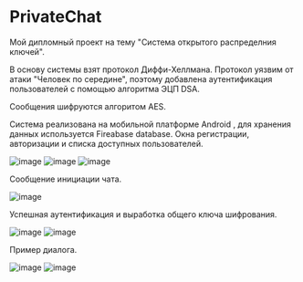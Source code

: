 # PrivateChat
Мой дипломный проект на тему "Система открытого распределния ключей".

В основу системы взят протокол Диффи-Хеллмана. Протокол уязвим от атаки "Человек по середине", поэтому добавлена аутентификация пользователей с помощью алгоритма ЭЦП DSA.

Сообщения шифруются алгоритом AES.

Система реализована на мобильной платформе Android , для хранения данных используется Fireabase database.
Окна регистрации, авторизации и списка доступных пользователей.

![image](https://user-images.githubusercontent.com/57949020/174154672-ab21b04f-43bd-44f2-bf39-6c2c4604c2de.png)
![image](https://user-images.githubusercontent.com/57949020/174154685-6c6d70cd-cb69-4fff-afbd-a4eb80100c84.png)
![image](https://user-images.githubusercontent.com/57949020/174154690-7ff5079d-349c-4b34-a607-f9913bb9e163.png)

Сообщение инициации чата.

![image](https://user-images.githubusercontent.com/57949020/174154717-871a1507-29eb-4791-9e9a-3236e2fcb69a.png)

Успешная аутентификация и выработка общего ключа шифрования.

![image](https://user-images.githubusercontent.com/57949020/174154737-b6b013fc-5c36-49f9-a4b8-e6d9a842848f.png)
![image](https://user-images.githubusercontent.com/57949020/174154745-575c8123-3829-4c70-ae7c-60f7d174607b.png)

Пример диалога.

![image](https://user-images.githubusercontent.com/57949020/174154757-c697f191-8783-410c-b00e-2508402b7a1b.png)
![image](https://user-images.githubusercontent.com/57949020/174154767-5703fbbd-ef5f-4d7a-a687-fe16b8cecc56.png)

